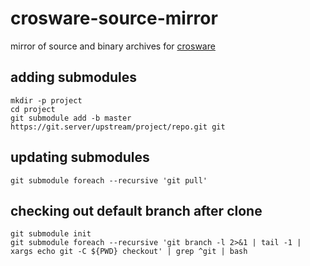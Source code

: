 # crosware-source-mirror

mirror of source and binary archives for [crosware](https://github.com/ryanwoodsmall/crosware)

## adding submodules

```
mkdir -p project
cd project
git submodule add -b master https://git.server/upstream/project/repo.git git
```

## updating submodules

```
git submodule foreach --recursive 'git pull'
```

## checking out default branch after clone

```
git submodule init
git submodule foreach --recursive 'git branch -l 2>&1 | tail -1 | xargs echo git -C ${PWD} checkout' | grep ^git | bash
```
